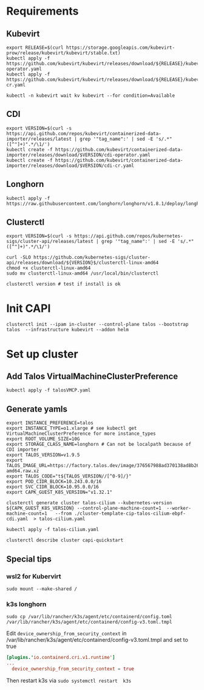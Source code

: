 # Requirements

## Kubevirt

```shell
export RELEASE=$(curl https://storage.googleapis.com/kubevirt-prow/release/kubevirt/kubevirt/stable.txt)
kubectl apply -f https://github.com/kubevirt/kubevirt/releases/download/${RELEASE}/kubevirt-operator.yaml
kubectl apply -f https://github.com/kubevirt/kubevirt/releases/download/${RELEASE}/kubevirt-cr.yaml

kubectl -n kubevirt wait kv kubevirt --for condition=Available
```

## CDI

```shell
export VERSION=$(curl -s https://api.github.com/repos/kubevirt/containerized-data-importer/releases/latest | grep '"tag_name":' | sed -E 's/.*"([^"]+)".*/\1/')
kubectl create -f https://github.com/kubevirt/containerized-data-importer/releases/download/$VERSION/cdi-operator.yaml
kubectl create -f https://github.com/kubevirt/containerized-data-importer/releases/download/$VERSION/cdi-cr.yaml
```

## Longhorn

```shell
kubectl apply -f https://raw.githubusercontent.com/longhorn/longhorn/v1.8.1/deploy/longhorn.yaml
```

## Clusterctl

```shell
export VERSION=$(curl -s https://api.github.com/repos/kubernetes-sigs/cluster-api/releases/latest | grep '"tag_name":' | sed -E 's/.*"([^"]+)".*/\1/')

curl -SLO https://github.com/kubernetes-sigs/cluster-api/releases/download/${VERSION}$/clusterctl-linux-amd64
chmod +x clusterctl-linux-amd64
sudo mv clusterctl-linux-amd64 /usr/local/bin/clusterctl

clusterctl version # test if install is ok
```

# Init CAPI

```shell
clusterctl init --ipam in-cluster --control-plane talos --bootstrap talos  --infrastructure kubevirt --addon helm
```

# Set up cluster

## Add Talos VirtualMachineClusterPreference

```shell
kubectl apply -f talosVMCP.yaml
```

## Generate yamls

```shell
export INSTANCE_PREFERENCE=talos
export INSTANCE_TYPE=o1.xlarge # see kubectl get VirtualMachineClusterPreference for more instance_types
export ROOT_VOLUME_SIZE=10G
export STORAGE_CLASS_NAME=longhorn # Can not be localpath because of CDI importer
export TALOS_VERSION=v1.9.5
export TALOS_IMAGE_URL=https://factory.talos.dev/image/376567988ad370138ad8b2698212367b8edcb69b5fd68c80be1f2ec7d603b4ba/v1.9.5/openstack-amd64.raw.xz
export TALOS_CODE="t${TALOS_VERSION//[^0-9]/}"
export POD_CIDR_BLOCK=10.243.0.0/16
export SVC_CIDR_BLOCK=10.95.0.0/16
export CAPK_GUEST_K8S_VERSION="v1.32.1"

clusterctl generate cluster talos-cilium --kubernetes-version ${CAPK_GUEST_K8S_VERSION} --control-plane-machine-count=1  --worker-machine-count=1   --from ./cluster-template-cip-talos-cilium-ebpf-cdi.yaml  > talos-cilium.yaml
```

```shell
kubectl apply -f talos-cilium.yaml
```

```shell
clusterctl describe cluster capi-quickstart
```

## Special tips

### wsl2 for Kubervirt
```
sudo mount --make-shared /
```

### k3s longhorn

```
sudo cp /var/lib/rancher/k3s/agent/etc/containerd/config.toml /var/lib/rancher/k3s/agent/etc/containerd/config-v3.toml.tmpl 
```

Edit `device_ownership_from_security_context` in /var/lib/rancher/k3s/agent/etc/containerd/config-v3.toml.tmpl and set to true

```toml
[plugins.'io.containerd.cri.v1.runtime']
...
  device_ownership_from_security_context = true
```

Then restart k3s via `sudo systemctl restart  k3s`
